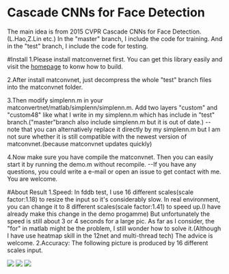 # Cascade CNNs for Face Detection
The main idea is from 2015 CVPR Cascade CNNs for Face Detection.(L.Hao,Z.Lin etc.)
In the "master" branch, I include the code for training. And in the "test" branch, I include the code for testing.

#Install
1.Please install matconvernet first. You can get this library easily and visit the [homepage](http://www.vlfeat.org/matconvnet) to konw how to build.

2.After install matconvnet, just decompress the whole "test" branch files into the matconvnet folder.

3.Then modify simplenn.m in your matconvertnet/matlab/simplenn/simplenn.m.
Add two layers "custom" and "custom48" like what I write in my simplenn.m which has include in "test" branch.("master"branch also include simplenn.m but it is out of date.)
--note that you can alternatively replace it directly by my simplenn.m but I am not sure whether it is still compatible with the newest version of matconvnet.(because matconvnet updates quickly)

4.Now make sure you have compile the matconvnet. Then you can easily start it by running the demo.m without recompile.
--If you have any questions, you could write a e-mail or open an issue to get contact with me. You are welcome.

#About Result
1.Speed: In fddb test, I use 16 different scales(scale factor:1.18) to resize the input so it's considerably slow. In real environment, you can change it to 8 different scales(scale factor:1.41) to speed up.(I have already make this change in the demo progamme) But unfortunately the speed is still about 3 or 4 seconds for a large pic. As far as I consider, the "for" in matlab might be the problem, I still wonder how to solve it.(Although I have use heatmap skill in the 12net and multi-thread tech) The advice is welcome.
2.Accuracy: The following picture is produced by 16 different scales input.

![](https://github.com/layumi/2015_Face_Detection/blob/test/test/p1597154992.jpg)
![](https://github.com/layumi/2015_Face_Detection/blob/test/show2.png)
![](https://github.com/layumi/2015_Face_Detection/blob/test/discROC-compare.png)

